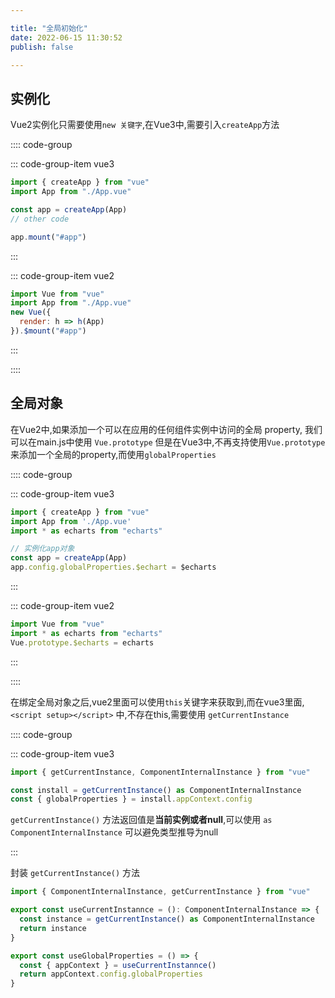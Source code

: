 ```yaml
---

title: "全局初始化"
date: 2022-06-15 11:30:52
publish: false

---
```

## 实例化

Vue2实例化只需要使用`new 关键字`,在Vue3中,需要引入`createApp`方法

:::: code-group

::: code-group-item vue3

```js
import { createApp } from "vue"
import App from "./App.vue"

const app = createApp(App)
// other code

app.mount("#app")
```
:::

::: code-group-item vue2

```js
import Vue from "vue"
import App from "./App.vue"
new Vue({
  render: h => h(App)
}).$mount("#app")
```
:::

::::

## 全局对象

在Vue2中,如果添加一个可以在应用的任何组件实例中访问的全局 property, 我们可以在main.js中使用 `Vue.prototype`
但是在Vue3中,不再支持使用`Vue.prototype`来添加一个全局的property,而使用`globalProperties`

:::: code-group

::: code-group-item vue3
```js
import { createApp } from "vue"
import App from './App.vue'
import * as echarts from "echarts"

// 实例化app对象
const app = createApp(App)
app.config.globalProperties.$echart = $echarts

```
:::

::: code-group-item vue2

```js
import Vue from "vue"
import * as echarts from "echarts"
Vue.prototype.$echarts = echarts

```
:::

::::

在绑定全局对象之后,vue2里面可以使用`this`关键字来获取到,而在vue3里面,`<script setup></script>` 中,不存在this,需要使用 `getCurrentInstance`

:::: code-group

::: code-group-item vue3

```ts
import { getCurrentInstance, ComponentInternalInstance } from "vue"

const install = getCurrentInstance() as ComponentInternalInstance
const { globalProperties } = install.appContext.config

```
`getCurrentInstance()` 方法返回值是**当前实例或者null**,可以使用 `as ComponentInternalInstance` 可以避免类型推导为null

:::

封装 `getCurrentInstance()` 方法

```ts
import { ComponentInternalInstance, getCurrentInstance } from "vue"

export const useCurrentInstannce = (): ComponentInternalInstance => {
  const instance = getCurrentInstance() as ComponentInternalInstance
  return instance
}

export const useGlobalProperties = () => {
  const { appContext } = useCurrentInstannce()
  return appContext.config.globalProperties
}

```